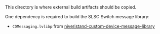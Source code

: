 This directory is where external build artifacts should be copied.

One dependency is required to build the SLSC Switch message library:
- `CDMessaging.lvlibp` from [niveristand-custom-device-message-library](https://github.com/ni/niveristand-custom-device-message-library)
